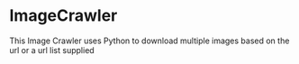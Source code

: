 # ImageCrawler
This Image Crawler uses Python to download multiple images based on the url or a url list supplied
